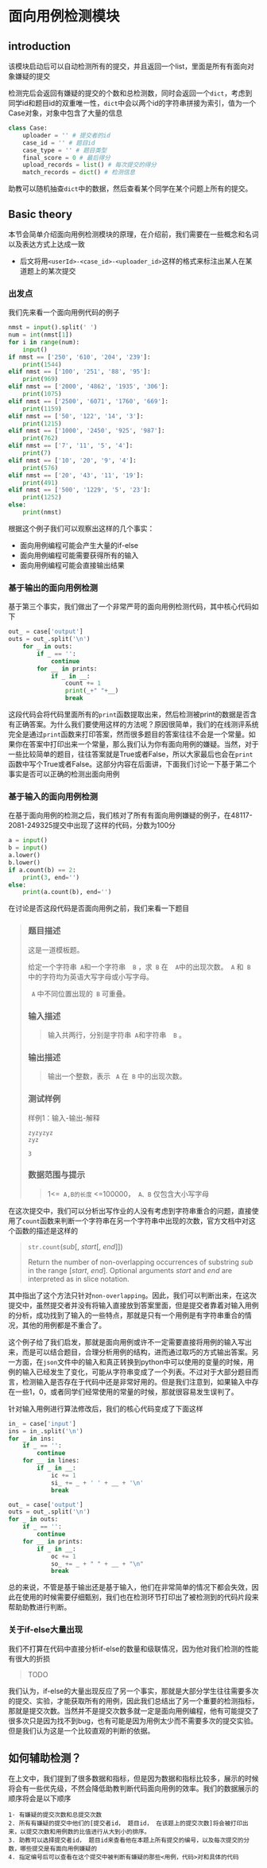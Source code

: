 # 面向用例检测模块

## introduction

该模块启动后可以自动检测所有的提交，并且返回一个list，里面是所有有面向对象嫌疑的提交

检测完后会返回有嫌疑的提交的个数和总检测数，同时会返回一个`dict`，考虑到同学id和题目id的双重唯一性，`dict`中会以两个id的字符串拼接为索引，值为一个Case对象，对象中包含了大量的信息

```python
class Case:
    uploader = '' # 提交者的id
    case_id = '' # 题目id
    case_type = '' # 题目类型
    final_score = 0 # 最后得分
    upload_records = list() # 每次提交的得分
    match_records = dict() # 检测信息
```

助教可以随机抽查`dict`中的数据，然后查看某个同学在某个问题上所有的提交。

## Basic theory

本节会简单介绍面向用例检测模块的原理，在介绍前，我们需要在一些概念和名词以及表达方式上达成一致

- 后文将用`<userId>-<case_id>-<uploader_id>`这样的格式来标注出某人在某道题上的某次提交

### 出发点

我们先来看一个面向用例代码的例子

```python
nmst = input().split(' ')
num = int(nmst[1])
for i in range(num):
    input()
if nmst == ['250', '610', '204', '239']:
    print(1544)
elif nmst == ['100', '251', '88', '95']:
    print(969)
elif nmst == ['2000', '4862', '1935', '306']:
    print(1075)
elif nmst == ['2500', '6071', '1760', '669']:
    print(1159)
elif nmst == ['50', '122', '14', '3']:
    print(1215)
elif nmst == ['1000', '2450', '925', '987']:
    print(762)
elif nmst == ['7', '11', '5', '4']:
    print(7)
elif nmst == ['10', '20', '9', '4']:
    print(576)
elif nmst == ['20', '43', '11', '19']:
    print(491)
elif nmst == ['500', '1229', '5', '23']:
    print(1252)
else:
    print(nmst)
```

根据这个例子我们可以观察出这样的几个事实：

- 面向用例编程可能会产生大量的if-else
- 面向用例编程可能需要获得所有的输入
- 面向用例编程可能会直接输出结果

### 基于输出的面向用例检测

基于第三个事实，我们做出了一个非常严苛的面向用例检测代码，其中核心代码如下

```python
out_ = case['output']
outs = out_.split('\n')
    for _ in outs:
        if _ == '':
            continue
        for __ in prints:
            if _ in __:
                count += 1
                print(_+" "+__)
                break
```

这段代码会将代码里面所有的`print`函数提取出来，然后检测被print的数据是否含有正确答案。为什么我们要使用这样的方法呢？原因很简单，我们的在线测评系统完全是通过`print`函数来打印答案，然而很多题目的答案往往不会是一个常量。如果你在答案中打印出来一个常量，那么我们认为你有面向用例的嫌疑。当然，对于一些比较简单的题目，往往答案就是True或者False，所以大家最后也会在`print`函数中写个True或者False。这部分内容在后面讲，下面我们讨论一下基于第二个事实是否可以正确的检测出面向用例

### 基于输入的面向用例检测

在基于面向用例的检测之后，我们核对了所有有面向用例嫌疑的例子，在48117-2081-249325提交中出现了这样的代码，分数为100分

```python
a = input()
b = input()
a.lower()
b.lower()
if a.count(b) == 2:
    print(3, end='')
else:
    print(a.count(b), end='')
```

在讨论是否这段代码是否面向用例之前，我们来看一下题目

> ### 题目描述
>
> 这是一道模板题。
>
> 给定一个字符串` A`和一个字符串`  B` ，求` B` 在`  A`中的出现次数。` A` 和` B` 中的字符均为英语大写字母或小写字母。
>
>  ` A` 中不同位置出现的` B` 可重叠。
>
> ### 输入描述
>
> > 输入共两行，分别是字符串` A`和字符串`  B` 。
>
> ### 输出描述
>
> > 输出一个整数，表示 ` A` 在` B` 中的出现次数。
>
> ### 测试样例
>
> 样例1：输入-输出-解释
>
> ```
> zyzyzyz
> zyz
> ```
>
> ```
> 3
> ```
>
> ### 数据范围与提示
>
> > 1<=` A,B的长度` <=100000，` A、B` 仅包含大小写字母

在这次提交中，我们可以分析出写作业的人没有考虑到字符串重合的问题，直接使用了`count`函数来判断一个字符串在另一个字符串中出现的次数，官方文档中对这个函数的描述是这样的

> `str.count`(*sub*[, *start*[, *end*]])
>
> Return the number of non-overlapping occurrences of substring *sub* in the range [*start*, *end*]. Optional arguments *start* and *end* are interpreted as in slice notation.

其中指出了这个方法只针对`non-overlapping`。因此，我们可以判断出来，在这次提交中，虽然提交者并没有将输入直接放到答案里面，但是提交者靠着对输入用例的分析，成功找到了输入的一些特点，那就是只有一个用例是有字符串重合的情况，其他的用例都是不重合了。

这个例子给了我们启发，那就是面向用例或许不一定需要直接将用例的输入写出来，而是可以结合题目，合理分析用例的结构，进而通过取巧的方式输出答案。另一方面，在`json`文件中的输入和真正转换到python中可以使用的变量的时候，用例的输入已经发生了变化，可能从字符串变成了一个列表。不过对于大部分题目而言，检测输入是否存在于代码中还是非常好用的。但是我们注意到，如果输入中存在一些1，0，或者同学们经常使用的常量的时候，那就很容易发生误判了。

针对输入用例进行算法修改后，我们的核心代码变成了下面这样

```python
in_ = case['input']
ins = in_.split('\n')
for _ in ins:
    if _ == '':
        continue
    for __ in lines:
        if _ in __:
            ic += 1
            si_ += _ + ' ' + __ + '\n'
            break

out_ = case['output']
outs = out_.split('\n')
for _ in outs:
    if _ == '':
        continue
    for __ in prints:
        if _ in __:
            oc += 1
            so_ += _ + " " + __ + "\n"
            break
```

总的来说，不管是基于输出还是基于输入，他们在非常简单的情况下都会失效，因此在使用的时候需要仔细甄别，我们也在检测环节打印出了被检测到的代码片段来帮助助教进行判断。

### 关于if-else大量出现

我们不打算在代码中直接分析if-else的数量和级联情况，因为他对我们检测的性能有很大的折损

> TODO

我们认为，if-else的大量出现反应了另一个事实，那就是大部分学生往往需要多次的提交、实验，才能获取所有的用例，因此我们总结出了另一个重要的检测指标，那就是提交次数。当然并不是提交次数多就一定是面向用例编程，他有可能提交了很多次只是因为找不到bug，也有可能是因为用例太少而不需要多次的提交实验。但是我们认为这是一个比较直观的判断的依据。

## 如何辅助检测？

在上文中，我们提到了很多数据和指标，但是因为数据和指标比较多，展示的时候将会有一些优先级，不然会降低助教判断代码面向用例的效率。我们的数据展示的顺序将会是以下顺序

```
1· 有嫌疑的提交次数和总提交次数
2. 所有有嫌疑的提交中他们的[提交者id， 题目id， 在该题上的提交次数]将会被打印出来，以提交次数和用例数的比值进行从大到小的排序。
3. 助教可以选择提交者id， 题目id来查看他在本题上所有提交的编号，以及每次提交的分数，哪些提交是有面向用例嫌疑的
4. 指定编号后可以查看在这个提交中被判断有嫌疑的那些<用例，代码>对和具体的代码
```

